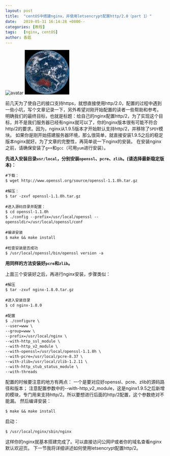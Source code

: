 ```yaml
---
layout: post
title:  "centOS中搭建nginx，并使用letsencrypt配置http/2.0（part 1）"
date:   2019-05-31 16:14:28 +0800--
categories: [教程]
tags:   [nginx, centOS]
author: 香菇
---
```

![avatar](http://baidu.com/pic/doge.png)
![无敌](/assets/imgs/favicon.png)

前几天为了使自己的接口支持https，就想直接使用http/2.0，配置的过程中遇到一些小坑，写个文章记录一下，另外希望对刚开始配置的读者一些帮助和参考。
明确我们的最终目标，也就是标题：给自己的nginx配置http/2，为了实现这个目标，并不是我们服务器已经有nginx就可以了，你的nginx版本很有可能不符合http/2的要求。因为，nginx从1.9.5版本才开始默认支持http/2，并移除了`SPDY`模块。
如果你是刚开始搭建服务器环境，那么很简单，就直接安装1.9.5之后的稳定版本nginx就好。为了文章的完整性，再简单说一下nginx的安装。
在安装nginx之前，请确保安装了`g++`和`gcc`（可用`yum`进行安装）。

**先进入安装目录`usr/local`，分别安装`openssl`、`pcre`、`zlib`。(请选择最新稳定版本)：**

```
#下载：
$ wget http://www.openssl.org/source/openssl-1.1.0h.tar.gz

#解压：
$ tar -zxvf openssl-1.1.0h.tar.gz

#进入源码目录并配置：
$ cd openssl-1.1.0h
$ ./config --prefix=/usr/local/openssl --openssldir=/usr/local/openssl/conf

#编译安装
$ make && make install

#检查安装是否成功
$ /usr/local/openssl/bin/openssl version -a 

```
**用同样的方法安装好`pcre`和`zlib`。**

上面三个安装好之后，再进行nginx安装，步骤类似：

```shell
#解压
$ tar -zxvf nginx-1.8.0.tar.gz

#进入安装目录
$ cd nginx-1.8.0

#配置
$ ./configure \
--user=www \
--group=www \
--prefix=/usr/local/nginx \
--with-http_ssl_module \
--with-http_v2_module \
--with-openssl=/usr/local/openssl-1.1.0h \
--with-pcre=/usr/local/pcre-8.37 \
--with-zlib=/usr/local/zlib-1.2.11 \
--with-http_stub_status_module \
--with-threads
```
配置的时候要注意的地方有两点：
一个是要对应好openssl、pcre、zlib的源码路径和版本；
注意配置参数中的--with-http_v2_module，这是nginx1.9.5之后新增的模块，专门用来支持http/2。所以要想进行后面的http/2配置，这个参数绝对不能漏。
然后编译安装：

```
$ make && make install
```

启动：

```
$ /usr/local/nginx/sbin/nginx 

```
这样你的nginx就基本搭建完成了。可以直接访问公网IP或者你的域名查看nginx默认欢迎页。
下一节我将详细讲述如何使用letsencrypt配置http/2。






